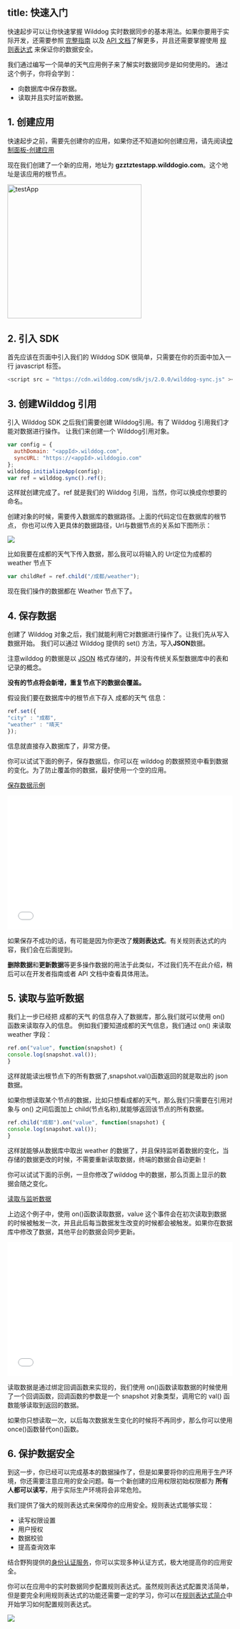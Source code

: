 
title: 快速入门
---

快速起步可以让你快速掌握 Wilddog 实时数据同步的基本用法。如果你要用于实际开发，还需要参照 [完整指南](/guide/sync/web/structure-data.html) 以及 [API 文档](/guide/sync/rules/introduce.html)了解更多，并且还需要掌握使用 [规则表达式](/guide/sync/rules/introduce.html) 来保证你的数据安全。

我们通过编写一个简单的天气应用例子来了解实时数据同步是如何使用的。
通过这个例子，你将会学到：

- 向数据库中保存数据。
- 读取并且实时监听数据。


## 1. 创建应用

快速起步之前，需要先创建你的应用，如果你还不知道如何创建应用，请先阅读[控制面板-创建应用](/console/creat.html)

现在我们创建了一个新的应用，地址为 **gzztztestapp.wilddogio.com**。这个地址是该应用的根节点。

<img src="/images/testApp.jpeg" alt="testApp" width="300">

## 2. 引入 SDK
首先应该在页面中引入我们的 Wilddog SDK
很简单，只需要在你的页面中加入一行 javascript 标签。

```javascript
<script src = "https://cdn.wilddog.com/sdk/js/2.0.0/wilddog-sync.js" ></script>
```

## 3. 创建Wilddog 引用
引入 Wilddog SDK 之后我们需要创建 Wilddog引用。有了 Wilddog 引用我们才能对数据进行操作。
让我们来创建一个 Wilddog引用对象。

```javascript
var config = {
  authDomain: "<appId>.wilddog.com",
  syncURL: "https://<appId>.wilddogio.com"
};
wilddog.initializeApp(config);
var ref = wilddog.sync().ref();
```

这样就创建完成了。ref 就是我们的 Wilddog 引用，当然，你可以换成你想要的命名。

创建对象的时候，需要传入数据库的数据路径。上面的代码定位在数据库的根节点，
你也可以传入更具体的数据路径，Url与数据节点的关系如下图所示：

![](http://7u2r36.com1.z0.glb.clouddn.com/16-8-18/2316950.jpg)

比如我要在成都的天气下传入数据，那么我可以将输入的 Url定位为成都的 weather 节点下

```javascript
var childRef = ref.child("/成都/weather");
```

现在我们操作的数据都在 Weather 节点下了。

## 4. 保存数据

创建了 Wilddog 对象之后，我们就能利用它对数据进行操作了。让我们先从写入数据开始。
我们可以通过 Wilddog 提供的 set() 方法，写入**JSON**数据。

注意wilddog 的数据是以 [JSON](http://baike.baidu.com/link?url=yEHhIMN6KUvr2_s3FOrAipj8FPYSg7lqq4MzWDp02QJtdzXCfD4lbTVDQJql_KwJHnRmZv_3zHYJexkXYDLrx_) 格式存储的，并没有传统关系型数据库中的表和记录的概念。 

**没有的节点将会新增，重复节点下的数据会覆盖。**

假设我们要在数据库中的根节点下存入 成都的天气 信息：

```javascript
ref.set({
"city" : "成都",
"weather" : "晴天"
});
```

信息就直接存入数据库了，非常方便。

你可以试试下面的例子，保存数据后，你可以在 wilddog 的数据预览中看到数据的变化。为了防止覆盖你的数据，最好使用一个空的应用。

[保存数据示例](https://jsfiddle.net/802v07co/5/)
<iframe width="100%" height="300" src="//jsfiddle.net/802v07co/5/embedded/js,html,result/" allowfullscreen="allowfullscreen" frameborder="0"></iframe>

如果保存不成功的话，有可能是因为你更改了**规则表达式**。有关规则表达式的内容，我们会在后面提到。

**删除数据**和**更新数据**等更多操作数据的用法于此类似，不过我们先不在此介绍，稍后可以在开发者指南或者 API 文档中查看具体用法。



## 5. 读取与监听数据
我们上一步已经把 成都的天气 的信息存入了数据库，那么我们就可以使用 on() 函数来读取存入的信息。
例如我们要知道成都的天气信息，我们通过 on() 来读取 weather 字段：

```javascript
ref.on("value", function(snapshot) {
console.log(snapshot.val());
}
```


这样就能读出根节点下的所有数据了,snapshot.val()函数返回的就是取出的 json 数据。

如果你想读取某个节点的数据，比如只想看成都的天气，那么我们只需要在引用对象与 on() 之间后面加上 child(节点名称),就能够返回该节点的所有数据。

```javascript
ref.child("成都").on("value", function(snapshot) {
console.log(snapshot.val());
}
```

这样就能够从数据库中取出 weather 的数据了，并且保持监听着数据的变化，当存储的数据更改的时候，不需要重新读取数据，终端的数据会自动更新！

你可以试试下面的示例，一旦你修改了wilddog 中的数据，那么页面上显示的数据会随之变化。

[读取与监听数据](https://jsfiddle.net/r0vbxzL6/10/)


上边这个例子中，使用 on()函数读取数据，value 这个事件会在初次读取到数据的时候被触发一次，并且此后每当数据发生改变的时候都会被触发。如果你在数据库中修改了数据，其他平台的数据会同步更新。

<iframe width="100%" height="300" src="//jsfiddle.net/r0vbxzL6/10/embedded/js,html,result/" allowfullscreen="allowfullscreen" frameborder="0"></iframe>

读取数据是通过绑定回调函数来实现的，我们使用 on()函数读取数据的时候使用了一个回调函数，回调函数的参数是一个 snapshot 对象类型，调用它的 val() 函数能够读取到返回的数据。

如果你只想读取一次，以后每次数据发生变化的时候将不再同步，那么你可以使用once()函数替代on()函数。



## 6. 保护数据安全

到这一步，你已经可以完成基本的数据操作了，但是如果要将你的应用用于生产环境，你还需要注意应用的安全问题。每一个新创建的应用权限初始权限都为 **所有人都可以读写**，用于实际生产环境将会非常危险。

我们提供了强大的规则表达式来保障你的应用安全。规则表达式能够实现：

- 读写权限设置
- 用户授权
- 数据校验
- 提高查询效率

结合野狗提供的[身份认证服务](/overview/auth.html)，你可以实现多种认证方式，极大地提高你的应用安全。

你可以在应用中的实时数据同步配置规则表达式。虽然规则表达式配置灵活简单，但是要完全利用规则表达式的功能还需要一定的学习，你可以在[规则表达式简介](/guide/sync/rules/introduce.html)中开始学习如何配置规则表达式。

![](http://ocpo37x5v.bkt.clouddn.com/2016-09-01-%E8%A7%84%E5%88%99%E8%A1%A8%E8%BE%BE%E5%BC%8F.png)











